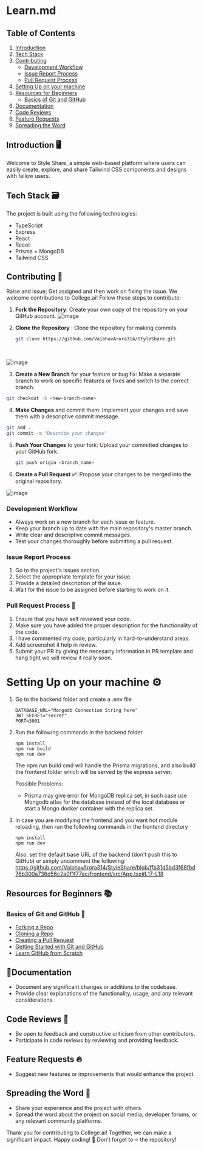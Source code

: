 # Learn.md
## Table of Contents
1. [Introduction](#introduction-)
2. [Tech Stack](#tech-stack-)
3. [Contributing](#contributing-)
   - [Development Workflow](#development-workflow)
   - [Issue Report Process](#issue-report-process)
   - [Pull Request Process](#pull-request-process-)
4. [Setting Up on your machine](#setting-up-on-your-machine-)
5. [Resources for Beginners](#resources-for-beginners-)
   - [Basics of Git and GitHub](#basics-of-git-and-github-)
6. [Documentation](#documentation-)
7. [Code Reviews](#code-reviews-)
8. [Feature Requests](#feature-requests-)
9. [Spreading the Word](#spreading-the-word-)


## Introduction 🖥️
Welcome to Style Share, a simple web-based platform where users can easily create, explore, and share Tailwind CSS components and designs with fellow users.

## Tech Stack 🗃️
The project is built using the following technologies:

- TypeScript
- Express
- React
- Recoil
- Prisma + MongoDB
- Tailwind CSS

## Contributing 📝
Raise and issue; Get assigned and then work on fixing the issue.
We welcome contributions to College.ai! Follow these steps to contribute:

1. **Fork the Repository**: Create your own copy of the repository on your GitHub account.
![image](https://github.com/debangi29/StyleShare/assets/117537653/b33a38b0-ea03-4adf-88ac-b1ea8f177b84)


2. **Clone the Repository** : Clone the repository for making commits.
   ```bash
   git clone https://github.com/VaibhavArora314/StyleShare.git
   ```
      <br>
   
![image](https://github.com/debangi29/StyleShare/assets/117537653/162abab4-04eb-4e41-99f2-da702bac656b)


3. **Create a New Branch** for your feature or bug fix: Make a separate branch to work on specific features or fixes and switch to the correct branch.
```bash
git checkout -b <new-branch-name>
```
4. **Make Changes** and commit them: Implement your changes and save them with a descriptive commit message.
```bash
git add .
git commit -m "Describe your changes"
```
5. **Push Your Changes** to your fork: Upload your committed changes to your GitHub fork.
   ```bash
   git push origin <branch_name>
   ```
6. **Create a Pull Request ✅**: Propose your changes to be merged into the original repository.
   <br>
   
![image](https://github.com/debangi29/StyleShare/assets/117537653/5ff97d14-0145-45fe-ac44-9cb187624815)

### Development Workflow
- Always work on a new branch for each issue or feature.
- Keep your branch up to date with the main repository's master branch.
- Write clear and descriptive commit messages.
- Test your changes thoroughly before submitting a pull request.

### Issue Report Process
1. Go to the project's issues section.
2. Select the appropriate template for your issue.
3. Provide a detailed description of the issue.
4. Wait for the issue to be assigned before starting to work on it.

### **Pull Request Process 🚀**

1. Ensure that you have self reviewed your code.
2. Make sure you have added the proper description for the functionality of the code.
3. I have commented my code, particularly in hard-to-understand areas.
4. Add screenshot it help in review.
5. Submit your PR by giving the necesarry information in PR template and hang tight we will review it really soon.

# Setting Up on your machine ⚙️
1. Go to the backend folder and create a .env file
    ```
    DATABASE_URL="Mongodb Connection String here"
    JWT_SECRET="secret"
    PORT=3001
    ```
2. Run the following commands in the backend folder
    ```
    npm install
    npm run build
    npm run dev
    ```
    The npm run build cmd will handle the Prisma migrations, and also build the frontend folder which will be served by the express server.
    
    Possible Problems:
    - Prisma may give error for MongoDB replica set, in such case use Mongodb atlas for the database instead of the local database or start a Mongo docker container with the replica set.
3. In case you are modifying the frontend and you want hot module reloading, then run the following commands in the frontend directory
    ```
    npm install
    npm run dev
    ```
    Also, set the default base URL of the backend (don't push this to GitHub) or simply uncomment the following:
    https://github.com/VaibhavArora314/StyleShare/blob/ffb31d5bd3f68fbd76b300a736d56c2a0f1f77ac/frontend/src/App.tsx#L17-L18

## Resources for Beginners 📚
### Basics of Git and GitHub 📂
- [Forking a Repo](https://help.github.com/en/articles/fork-a-repo)
- [Cloning a Repo](https://help.github.com/en/articles/cloning-a-repository)
- [Creating a Pull Request](https://help.github.com/en/articles/creating-a-pull-request)
- [Getting Started with Git and GitHub](https://guides.github.com/introduction/git-handbook/)
- [Learn GitHub from Scratch](https://www.youtube.com/watch?v=w3jLJU7DT5E)


## 📍Documentation
- Document any significant changes or additions to the codebase.
- Provide clear explanations of the functionality, usage, and any relevant considerations.

## Code Reviews 🔎
- Be open to feedback and constructive criticism from other contributors.
- Participate in code reviews by reviewing and providing feedback.

## Feature Requests 🔥
- Suggest new features or improvements that would enhance the project.

## Spreading the Word 👐
- Share your experience and the project with others.
- Spread the word about the project on social media, developer forums, or any relevant community platforms.



Thank you for contributing to College.ai! Together, we can make a significant impact. Happy coding! 🚀
Don't forget to ⭐ the repository!
   
